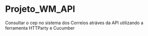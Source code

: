 # Projeto_WM_API

Consultar o cep no sistema dos Correios atráves da API utilizando a ferramenta HTTParty e Cucumber


